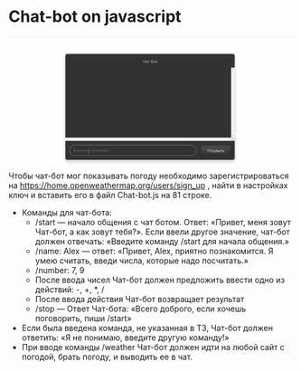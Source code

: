 # Chat-bot on javascript
![](https://github.com/ilpol/Chat-bot_javascript/blob/master/chat-bot2.gif)
Чтобы чат-бот мог показывать погоду необходимо зарегистрироваться на https://home.openweathermap.org/users/sign_up , найти в настройках ключ и вставить его в файл Chat-bot.js на 81 строке. <br/>

* Команды для чат-бота:<br/>
    * /start — начало общения с чат ботом. Ответ: «Привет, меня зовут Чат-бот, а как зовут тебя?». Если ввели другое значение, чат-бот должен отвечать: «Введите команду /start для начала общения.»<br/>
    * /name: Alex — ответ: «Привет, Alex, приятно познакомится. Я умею считать, введи числа, которые надо посчитать.»<br/>
    * /number: 7, 9<br/>
    * После ввода чисел Чат-бот должен предложить ввести одно из действий: -, +, *, /<br/>
    * После ввода действия Чат-бот возвращает результат<br/>
    * /stop — Ответ Чат-бота: «Всего доброго, если хочешь поговорить, пиши /start»<br/>
* Если была введена команда, не указанная в ТЗ, Чат-бот должен ответить: «Я не понимаю, введите другую команду!»
* При вводе команды /weather Чат-бот должен идти на любой сайт с погодой, брать погоду, и выводить ее в чат.
